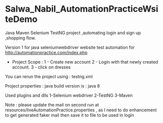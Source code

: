 # Salwa_Nabil_AutomationPracticeWsiteDemo
Java Maven Selenium TestNG project ,automating login and sign up ,shopping flow.

Version 1 for java seleniumwebdriver website test automation for http://automationpractice.com/index.php

* Project Scope :
1 - Create new account
2 - Login with that newly created account.
3 - click on dresses

You can rerun the project using : testng.xml

Project properties :
java build version is : java 8

Used plugins and dlls
1-Selenium webdriver
2-TestNG
3-Maven

Note : please update the mail on second run at resources/liveAutomationPractice.properties , as I need to do enhancement to get generated faker mail then save it to file to be used in login

